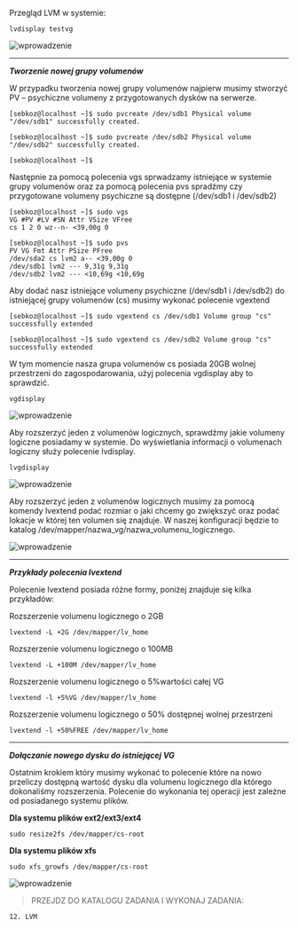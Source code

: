 Przegląd LVM w systemie:

```
lvdisplay testvg
```

![wprowadzenie](3_3_2_LVM_managment_1.png)
___
***Tworzenie nowej grupy volumenów***

W przypadku tworzenia nowej grupy volumenów najpierw musimy stworzyć  PV – psychiczne volumeny z przygotowanych dysków na serwerze.

```
[sebkoz@localhost ~]$ sudo pvcreate /dev/sdb1 Physical volume "/dev/sdb1" successfully created.

[sebkoz@localhost ~]$ sudo pvcreate /dev/sdb2 Physical volume "/dev/sdb2" successfully created.

[sebkoz@localhost ~]$
```

Następnie za pomocą polecenia vgs sprwadzamy istniejące w systemie grupy volumenów oraz za pomocą polecenia pvs spradźmy czy przygotowane volumeny psychiczne są dostępne (/dev/sdb1 i /dev/sdb2)

```
[sebkoz@localhost ~]$ sudo vgs  
VG #PV #LV #SN Attr VSize VFree 
cs 1 2 0 wz--n- <39,00g 0

[sebkoz@localhost ~]$ sudo pvs  
PV VG Fmt Attr PSize PFree 
/dev/sda2 cs lvm2 a-- <39,00g 0 
/dev/sdb1 lvm2 --- 9,31g 9,31g 
/dev/sdb2 lvm2 --- <10,69g <10,69g
```

Aby dodać nasz istniejące volumeny psychiczne (/dev/sdb1 i /dev/sdb2) do istniejącej grupy volumenów (cs) musimy wykonać polecenie vgextend

```
[sebkoz@localhost ~]$ sudo vgextend cs /dev/sdb1 Volume group "cs" successfully extended

[sebkoz@localhost ~]$ sudo vgextend cs /dev/sdb2 Volume group "cs" successfully extended
```

W tym momencie nasza grupa volumenów cs posiada 20GB wolnej przestrzeni do zagospodarowania, użyj polecenia vgdisplay aby to sprawdzić.

```
vgdisplay
```


![wprowadzenie](3_3_2_LVM_managment_2.png)

Aby rozszerzyć jeden z volumenów logicznych, sprawdźmy jakie volumeny logiczne posiadamy w systemie. Do wyświetlania informacji o volumenach logiczny służy polecenie lvdisplay.

```
lvgdisplay
```

![wprowadzenie](3_3_2_LVM_managment_3.png)

Aby rozszerzyć jeden z volumenów logicznych musimy za pomocą komendy lvextend podać rozmiar o jaki chcemy go zwiększyć oraz podać lokacje w której ten volumen się znajduje. W naszej konfiguracji będzie to katalog /dev/mapper/nazwa_vg/nazwa_volumenu_logicznego.

![wprowadzenie](3_3_2_LVM_managment_4.png)
___
***Przykłady polecenia lvextend***

Polecenie lvextend posiada różne formy, poniżej znajduje się kilka przykładów:

Rozszerzenie volumenu logicznego o 2GB
```
lvextend -L +2G /dev/mapper/lv_home
```

Rozszerzenie volumenu logicznego o 100MB
```
lvextend -L +100M /dev/mapper/lv_home
```

Rozszerzenie volumenu logicznego o 5%wartości całej VG
```
lvextend -l +5%VG /dev/mapper/lv_home
```

Rozszerzenie volumenu logicznego o 50% dostępnej wolnej przestrzeni
```
lvextend -l +50%FREE /dev/mapper/lv_home
```
___
***Dołączanie nowego dysku do istniejącej VG***

Ostatnim krokiem który musimy wykonać to polecenie które na nowo przeliczy dostępną wartość dysku dla volumenu logicznego dla którego dokonaliśmy rozszerzenia. Polecenie do wykonania tej operacji jest zależne od posiadanego systemu plików.

**Dla systemu plików ext2/ext3/ext4**
```
sudo resize2fs /dev/mapper/cs-root
```

**Dla systemu plików xfs**
```
sudo xfs_growfs /dev/mapper/cs-root
```

![wprowadzenie](3_3_2_LVM_managment_5.png)


>PRZEJDZ DO KATALOGU ZADANIA I WYKONAJ ZADANIA:

```
12. LVM
```